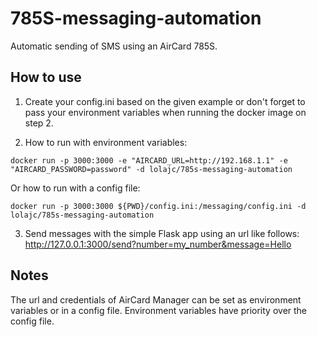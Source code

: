 # 785S-messaging-automation
Automatic sending of SMS using an AirCard 785S.

## How to use  
1. Create your config.ini based on the given example or don't forget to pass your environment variables when running the docker image on step 2.  

2. How to run with environment variables:  
```
docker run -p 3000:3000 -e "AIRCARD_URL=http://192.168.1.1" -e "AIRCARD_PASSWORD=password" -d lolajc/785s-messaging-automation
```

Or how to run with a config file:  
```
docker run -p 3000:3000 ${PWD}/config.ini:/messaging/config.ini -d lolajc/785s-messaging-automation
```

3. Send messages with the simple Flask app using an url like follows:  
http://127.0.0.1:3000/send?number=my_number&message=Hello  

## Notes
The url and credentials of AirCard Manager can be set as environment variables or in a config file. Environment variables have priority over the config file.   